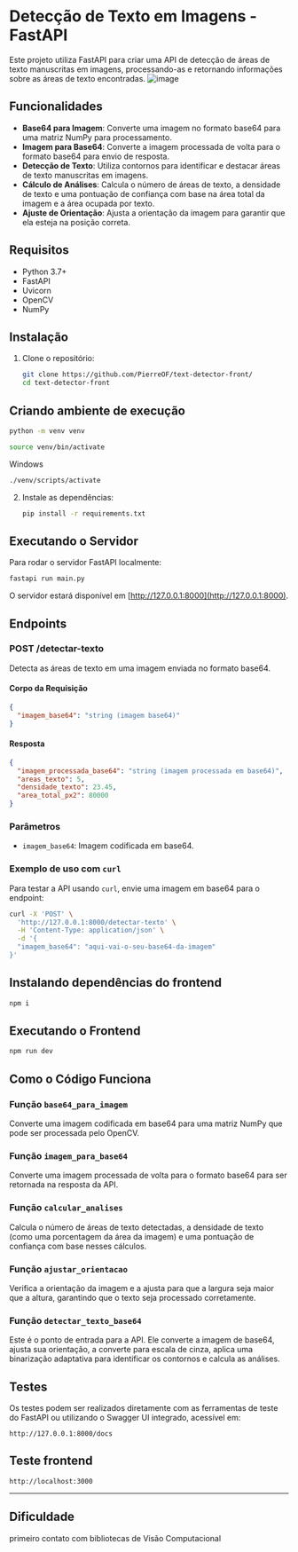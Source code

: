 # Detecção de Texto em Imagens - FastAPI

Este projeto utiliza FastAPI para criar uma API de detecção de áreas de texto manuscritas em imagens, processando-as e retornando informações sobre as áreas de texto encontradas.
![image](https://github.com/user-attachments/assets/39382051-7906-4004-8cd9-53b66aa13e5c)

## Funcionalidades

* **Base64 para Imagem**: Converte uma imagem no formato base64 para uma matriz NumPy para processamento.
* **Imagem para Base64**: Converte a imagem processada de volta para o formato base64 para envio de resposta.
* **Detecção de Texto**: Utiliza contornos para identificar e destacar áreas de texto manuscritas em imagens.
* **Cálculo de Análises**: Calcula o número de áreas de texto, a densidade de texto e uma pontuação de confiança com base na área total da imagem e a área ocupada por texto.
* **Ajuste de Orientação**: Ajusta a orientação da imagem para garantir que ela esteja na posição correta.

## Requisitos

* Python 3.7+
* FastAPI
* Uvicorn
* OpenCV
* NumPy

## Instalação

1. Clone o repositório:

   ```bash
   git clone https://github.com/PierreOF/text-detector-front/
   cd text-detector-front
   ```
## Criando ambiente de execução

   ```bash
   python -m venv venv
   ```

   ```bash
   source venv/bin/activate
   ```

Windows

   ```bash
   ./venv/scripts/activate
   ```

2. Instale as dependências:

   ```bash
   pip install -r requirements.txt
   ```

## Executando o Servidor

Para rodar o servidor FastAPI localmente:

```bash
fastapi run main.py
```

O servidor estará disponível em [http://127.0.0.1:8000](http://127.0.0.1:8000).

## Endpoints

### POST /detectar-texto

Detecta as áreas de texto em uma imagem enviada no formato base64.

#### Corpo da Requisição

```json
{
  "imagem_base64": "string (imagem base64)"
}
```

#### Resposta

```json
{
  "imagem_processada_base64": "string (imagem processada em base64)",
  "areas_texto": 5,
  "densidade_texto": 23.45,
  "area_total_px2": 80000
}
```

### Parâmetros

* `imagem_base64`: Imagem codificada em base64.

### Exemplo de uso com `curl`

Para testar a API usando `curl`, envie uma imagem em base64 para o endpoint:

```bash
curl -X 'POST' \
  'http://127.0.0.1:8000/detectar-texto' \
  -H 'Content-Type: application/json' \
  -d '{
  "imagem_base64": "aqui-vai-o-seu-base64-da-imagem"
}'
```

## Instalando dependências do frontend

```bash
npm i
```

## Executando o Frontend

```bash
npm run dev
```


## Como o Código Funciona

### Função `base64_para_imagem`

Converte uma imagem codificada em base64 para uma matriz NumPy que pode ser processada pelo OpenCV.

### Função `imagem_para_base64`

Converte uma imagem processada de volta para o formato base64 para ser retornada na resposta da API.

### Função `calcular_analises`

Calcula o número de áreas de texto detectadas, a densidade de texto (como uma porcentagem da área da imagem) e uma pontuação de confiança com base nesses cálculos.

### Função `ajustar_orientacao`

Verifica a orientação da imagem e a ajusta para que a largura seja maior que a altura, garantindo que o texto seja processado corretamente.

### Função `detectar_texto_base64`

Este é o ponto de entrada para a API. Ele converte a imagem de base64, ajusta sua orientação, a converte para escala de cinza, aplica uma binarização adaptativa para identificar os contornos e calcula as análises.

## Testes

Os testes podem ser realizados diretamente com as ferramentas de teste do FastAPI ou utilizando o Swagger UI integrado, acessível em:

```
http://127.0.0.1:8000/docs
```

## Teste frontend 

```
http://localhost:3000
```


---


## Dificuldade

primeiro contato com bibliotecas de Visão Computacional
